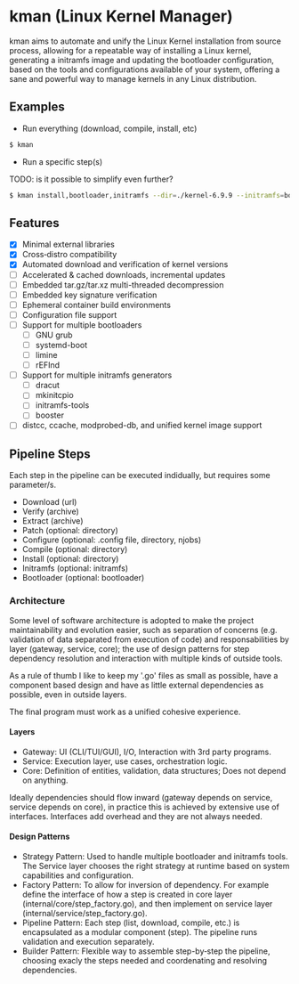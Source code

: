 # kman (Linux Kernel Manager)

kman aims to automate and unify the Linux Kernel installation from source process, allowing for a
repeatable way of installing a Linux kernel, generating a initramfs image and updating
the bootloader configuration, based on the tools and configurations available of your system,
offering a sane and powerful way to manage kernels in any Linux distribution.

## Examples

- Run everything (download, compile, install, etc)

```sh
$ kman
```

- Run a specific step(s)

TODO: is it possible to simplify even further?

```sh
$ kman install,bootloader,initramfs --dir=./kernel-6.9.9 --initramfs=booster
```

## Features

- [x] Minimal external libraries
- [x] Cross‑distro compatibility
- [x] Automated download and verification of kernel versions
- [ ] Accelerated & cached downloads, incremental updates
- [ ] Embedded tar.gz/tar.xz multi-threaded decompression
- [ ] Embedded key signature verification
- [ ] Ephemeral container build environments
- [ ] Configuration file support
- [ ] Support for multiple bootloaders
    - [ ] GNU grub
    - [ ] systemd-boot
    - [ ] limine
    - [ ] rEFInd
- [ ] Support for multiple initramfs generators
    - [ ] dracut
    - [ ] mkinitcpio
    - [ ] initramfs-tools
    - [ ] booster
- [ ] distcc, ccache, modprobed-db, and unified kernel image support

## Pipeline Steps

Each step in the pipeline can be executed indidually, but requires some parameter/s.

- Download (url)
- Verify (archive)
- Extract (archive)
- Patch (optional: directory)
- Configure (optional: .config file, directory, njobs)
- Compile (optional: directory)
- Install (optional: directory)
- Initramfs (optional: initramfs)
- Bootloader (optional: bootloader)

### Architecture

Some level of software architecture is adopted to make the project maintainability and evolution easier, such
as separation of concerns (e.g. validation of data separated from execution of code) and responsabilities
by layer (gateway, service, core); the use of design patterns for step dependency resolution
and interaction with multiple kinds of outside tools.

As a rule of thumb I like to keep my '.go' files as small as possible, have a component 
based design and have as little external dependencies as possible, even in outside layers.

The final program must work as a unified cohesive experience.

#### Layers

- Gateway: UI (CLI/TUI/GUI), I/O, Interaction with 3rd party programs.
- Service: Execution layer, use cases, orchestration logic.
- Core: Definition of entities, validation, data structures; Does not depend on anything.

Ideally dependencies should flow inward (gateway depends on service, service depends on core),
in practice this is achieved by extensive use of interfaces. Interfaces add overhead and they
are not always needed.

#### Design Patterns

- Strategy Pattern: Used to handle multiple bootloader and initramfs tools. The Service layer
  chooses the right strategy at runtime based on system capabilities and configuration.
- Factory Pattern: To allow for inversion of dependency. For example define the interface of
  how a step is created in core layer (internal/core/step_factory.go), and then implement on service
  layer (internal/service/step_factory.go).
- Pipeline Pattern: Each step (list, download, compile, etc.) is encapsulated as a modular
  component (step). The pipeline runs validation and execution separately.
- Builder Pattern: Flexible way to assemble step-by‑step the pipeline, choosing exacly the steps
  needed and coordenating and resolving dependencies.
